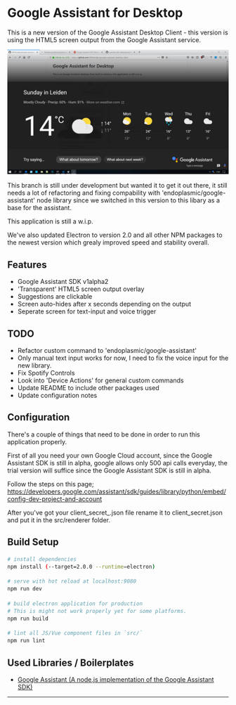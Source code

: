 # Google Assistant for Desktop

This is a new version of the Google Assistant Desktop Client - this version is using the HTML5 screen output from the Google Assistant service.

![Screenshot of Google Assistant Desktop Client](/screenshots/screenshot-3.JPG?raw=true "Full html5 window preview")

This branch is still under development but wanted it to get it out there, it still needs a lot of refactoring and fixing compability with 'endoplasmic/google-assistant' node library since we switched in this version to this libary as a base for the assistant.

This application is still a w.i.p.

We've also updated Electron to version 2.0 and all other NPM packages to the newest version which grealy improved speed and stability overall.

## Features
* Google Assistant SDK v1alpha2
* 'Transparent' HTML5 screen output overlay
* Suggestions are clickable
* Screen auto-hides after x seconds depending on the output
* Seperate screen for text-input and voice trigger

## TODO
* Refactor custom command to 'endoplasmic/google-assistant'
* Only manual text input works for now, I need to fix the voice input for the new library.
* Fix Spotify Controls
* Look into 'Device Actions' for general custom commands
* Update README to include other packages used
* Update configuration notes

## Configuration
There's a couple of things that need to be done in order to run this application properly.

First of all you need your own Google Cloud account, since the Google Assistant SDK is still in alpha, google allows only 500 api calls everyday, the trial version will suffice since the Google Assistant SDK is still in alpha.

Follow the steps on this page;
https://developers.google.com/assistant/sdk/guides/library/python/embed/config-dev-project-and-account

After you've got your client_secret_<client-id>.json file rename it to client_secret.json and put it in the src/renderer folder.

## Build Setup

``` bash
# install dependencies
npm install (--target=2.0.0 --runtime=electron)

# serve with hot reload at localhost:9080
npm run dev

# build electron application for production
# This is might not work properly yet for some platforms.
npm run build

# lint all JS/Vue component files in `src/`
npm run lint

```

## Used Libraries / Boilerplates

* [Google Assistant (A node.js implementation of the Google Assistant SDK)](https://github.com/endoplasmic/google-assistant)

---
